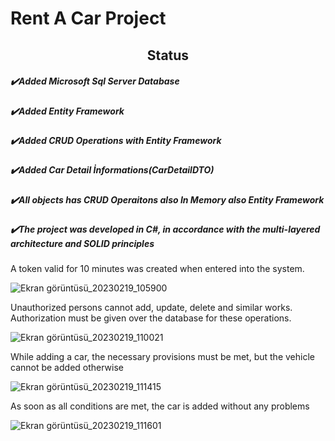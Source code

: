 # Rent A Car Project
<h2 align="center">Status</h2>

<h5 align="left">✔️Added Microsoft Sql Server Database</h5>
<h5 align="left">✔️Added Entity Framework</h5>
<h5 align="left">✔️Added CRUD Operations with Entity Framework</h5>
<h5 align="left">✔️Added Car Detail İnformations(CarDetailDTO)</h5>
<h5 align="left">✔️All objects has CRUD Operaitons also In Memory also Entity Framework</h5>
<h5 align="left">✔️The project was developed in C#, in accordance with the multi-layered architecture and SOLID principles</h5>


A token valid for 10 minutes was created when entered into the system.

![Ekran görüntüsü_20230219_105900](https://user-images.githubusercontent.com/110422737/219937015-d74bfb9c-8821-4059-898c-fe5c230cb77b.png)


Unauthorized persons cannot add, update, delete and similar works. Authorization must be given over the database for these operations.

![Ekran görüntüsü_20230219_110021](https://user-images.githubusercontent.com/110422737/219937097-fe28663b-cfac-4292-bdb2-d4d16b0e2640.png)


While adding a car, the necessary provisions must be met, but the vehicle cannot be added otherwise

![Ekran görüntüsü_20230219_111415](https://user-images.githubusercontent.com/110422737/219937156-96a5dadb-7573-4700-8d21-a0c970fa7a81.png)


As soon as all conditions are met, the car is added without any problems

![Ekran görüntüsü_20230219_111601](https://user-images.githubusercontent.com/110422737/219937266-09f9e13f-6efe-4cec-bb9e-b0872bdcbf94.png)


